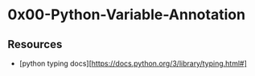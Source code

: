 # 0x00-Python-Variable-Annotation

## Resources
- [python typing docs][https://docs.python.org/3/library/typing.html#]
